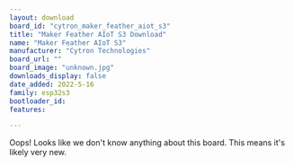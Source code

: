 ```yaml
---
layout: download
board_id: "cytron_maker_feather_aiot_s3"
title: "Maker Feather AIoT S3 Download"
name: "Maker Feather AIoT S3"
manufacturer: "Cytron Technologies"
board_url: ""
board_image: "unknown.jpg"
downloads_display: false
date_added: 2022-5-16
family: esp32s3
bootloader_id:
features:

---
```


Oops! Looks like we don't know anything about this board. This means it's likely very new.
